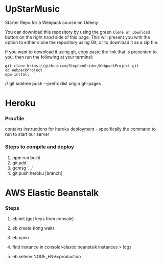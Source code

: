 # UpStarMusic
Starter Repo for a Webpack course on Udemy

You can download this repository by using the green `Clone or Download` button on the right hand side of this page.  This will present you with the option to either clone the repository using Git, or to download it as a zip file.

If you want to download it using git, copy paste the link that is presented to you, then run the following at your terminal:

```
git clone https://github.com/StephenGrider/WebpackProject.git
cd WebpackProject
npm install
```

// git subtree push --prefix dist origin gh-pages

# Heroku 

### Procfile
contains instructions for heroku deployment - specifically the command to run to start our server

### Steps to compile and deploy
1. npm run build
2. git add .
3. gcmsg '...'
4. git push heroku [branch]
  
  
# AWS Elastic Beanstalk
### Steps
1. eb init (get keys from console)  
2. eb create (long wait)  
3. eb open  
4. find instance in console>elastic beanstalk instances > logs

5. eb setenv NODE_ENV=production




